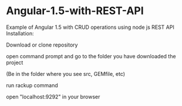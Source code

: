 # Angular-1.5-with-REST-API
Example of Angular 1.5 with CRUD operations using node js REST API
Installation:

Download or clone repository




open command prompt and go to the folder you have downloaded the project 


(Be in the folder where you see src, GEMfile, etc)



run rackup command




open "localhost:9292" in your browser 
